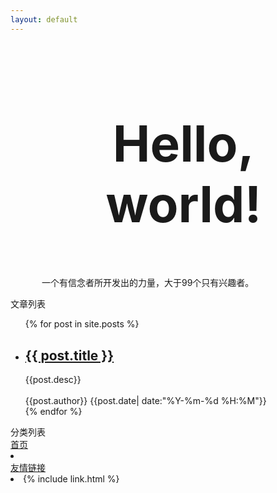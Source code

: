 ```yaml
---
layout: default
---
```

<div class="jumbotron" style="padding-left:50px;position: relative;">
  <h1 style="float: left;width:100%;font-size:80px;text-align:center">Hello, world!</h1>
  <p style="float: left;">一个有信念者所开发出的力量，大于99个只有兴趣者。</p>
	<div style="clear: both;"></div>
</div>
<div class="container">
	<div class="row">
		<div class="col-md-8">
			<div class="panel panel-default" style="text-align: left">
			  <div class="panel-heading"><span class="glyphicon glyphicon-zoom-in"></span> 文章列表</div>
			  <div class="panel-body">
			      <div data-am-widget="list_news" class="am-list-news am-list-news-default" >
				  <!--列表标题-->
						  <div class="am-list-news-bd">
							  <ul class="am-list">
							      {% for post in site.posts %}
								      <li class="am-g am-list-item-desced">
								          <a href="{{ post.url }}" class="am-list-item-hd "><h2>{{ post.title }}</h2></a>
								          <div class="am-list-item-text">
								          	{{post.desc}}
								          </div>
								          <br>
								          <div style="font-size:14px;"><span class="glyphicon glyphicon-user"></span> {{post.author}} <span class="glyphicon glyphicon-time"></span> {{post.date| date:"%Y-%m-%d %H:%M"}} </div>
								      </li>
					                {% endfor %}
							  </ul>
						  </div>
				    </div>
			  </div>
			</div>
		</div>
		<div class="col-md-4">
		<div class="panel panel-default" style="text-align: left">
		  <div class="panel-heading"><span class="glyphicon glyphicon-download"></span> 分类列表</div>
		  <div class="panel-body">
		    <div class="list-group">
			  <a href="#" class="list-group-item disabled">
			     首页
			  </a>
			  <li class="list-group-item">
				  <a href="https://github.com/Neroxiezi" class="am-icon-btn am-icon-github"></a>
				  <a href="##" class="am-icon-btn am-icon-twitter"></a>
				  <a href="##" class="am-icon-btn am-icon-facebook"></a>
			  </li>
			  <a href="#" class="list-group-item disabled">友情链接</a>
			  <li class="list-group-item">
			    {% include link.html %}
			  </li>
			</div>
		  </div>
		</div>
		</div>
	</div>
</div>